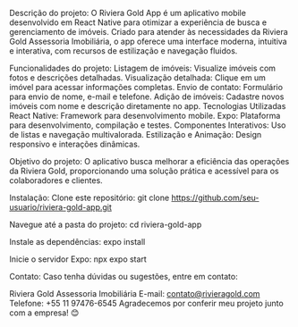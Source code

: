 Descrição do projeto:
O Riviera Gold App é um aplicativo mobile desenvolvido em React Native para otimizar a experiência de busca e gerenciamento de imóveis. Criado para atender às necessidades da Riviera Gold Assessoria Imobiliária, o app oferece uma interface moderna, intuitiva e interativa, com recursos de estilização e navegação fluidos.

Funcionalidades do projeto:
Listagem de imóveis: Visualize imóveis com fotos e descrições detalhadas.
Visualização detalhada: Clique em um imóvel para acessar informações completas.
Envio de contato: Formulário para envio de nome, e-mail e telefone.
Adição de imóveis: Cadastre novos imóveis com nome e descrição diretamente no app.
Tecnologias Utilizadas
React Native: Framework para desenvolvimento mobile.
Expo: Plataforma para desenvolvimento, compilação e testes.
Componentes Interativos: Uso de listas e navegação multivalorada.
Estilização e Animação: Design responsivo e interações dinâmicas.

Objetivo do projeto:
O aplicativo busca melhorar a eficiência das operações da Riviera Gold, proporcionando uma solução prática e acessível para os colaboradores e clientes.

Instalação:
Clone este repositório:
git clone https://github.com/seu-usuario/riviera-gold-app.git

Navegue até a pasta do projeto:
cd riviera-gold-app  

Instale as dependências:
expo install  

Inicie o servidor Expo:
npx expo start  

Contato: 
Caso tenha dúvidas ou sugestões, entre em contato:

Riviera Gold Assessoria Imobiliária
E-mail: contato@rivieragold.com
Telefone: +55 11 97476-6545
Agradecemos por conferir meu projeto junto com a empresa! 😊
